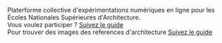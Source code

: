 Platerforme collective d'expérimentations numériques en ligne pour les Écoles Nationales Supérieures d'Architecture. <br>
Vous voulez participer ? <a href="git.xml"> Suivez le guide</a>
<br>
    Pour trouver des images des references d'architecture <a href="informations.html"> Suivez le guide</a>

